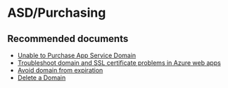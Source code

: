 <properties
	pageTitle="ASD/Purchasing"
	description="ASD/Purchasing"
	service="microsoft.asd"
	resource="asd"
	authors="shrahman"
	displayOrder=""
	selfHelpType="generic"
	supportTopicIds="32604403"
	resourceTags=""
	productPesIds="16513"
	cloudEnvironments="public"
/>

# ASD/Purchasing

## **Recommended documents**

* [Unable to Purchase App Service Domain](https://blogs.msdn.microsoft.com/appserviceteam/2017/08/08/faq-app-service-domain-preview-and-custom-domains#unable-to-purchase) 
* [Troubleshoot domain and SSL certificate problems in Azure web apps](https://docs.microsoft.com/azure/app-service/app-service-web-troubleshoot-domain-ssl-certificates)
* [Avoid domain from expiration](https://docs.microsoft.com/azure/app-service/custom-dns-web-site-buydomains-web-app#renew-the-domain )
* [Delete a Domain](https://docs.microsoft.com/azure/app-service/custom-dns-web-site-buydomains-web-app#cancel-purchase-delete-domain )
